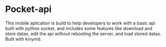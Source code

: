# Pocket-api

This mobile aplication is build to help developers to work with a basic api built with python socket,
and includes some features like download and store datas,
edit the api without rebooting the server,
and load stored datas.
Built with kivymd.
